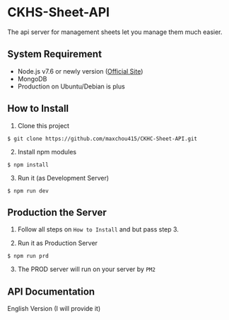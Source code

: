 # CKHS-Sheet-API
The api server for management sheets let you manage them much easier. 

## System Requirement
- Node.js v7.6 or newly version ([Official Site](https://nodejs.org/en/))
- MongoDB
- Production on Ubuntu/Debian is plus

## How to Install
1. Clone this project <br>
```
$ git clone https://github.com/maxchou415/CKHC-Sheet-API.git
```

2. Install npm modules <br>
```
$ npm install
```

3. Run it (as Development Server)<br>
```
$ npm run dev
```


## Production the Server
1. Follow all steps on `How to Install` and but pass step 3.

2. Run it as Production Server <br>
```
$ npm run prd
```

3. The PROD server will run on your server by `PM2`

## API Documentation
English Version (I will provide it)